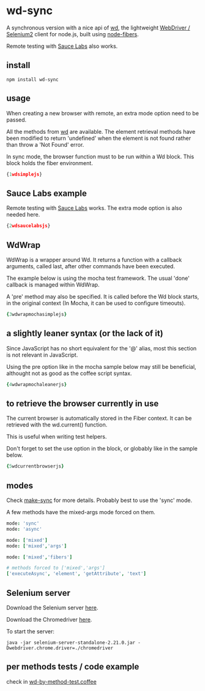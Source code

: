 # wd-sync

A synchronous version with a nice api of [wd](http://github.com/admc/wd), 
the lightweight  [WebDriver / Selenium2](http://seleniumhq.org/projects/webdriver/) 
client for node.js, built using  [node-fibers](http://github.com/laverdet/node-fibers).

Remote testing with [Sauce Labs](http://saucelabs.com) also works.

## install

```
npm install wd-sync
```


## usage

When creating a new browser with remote, an extra mode option need to be 
passed.

All the methods from [wd](http://github.com/admc/wd) are available. The element retrieval 
methods have been modified to return 'undefined' when the element is not found rather than
throw a 'Not Found' error.

In sync mode, the browser function must to be run within a Wd block. This 
block holds the fiber environment. 

```javascript
{1wdsimplejs}
```


## Sauce Labs example

Remote testing with [Sauce Labs](http://saucelabs.com) works. The extra mode
option is also needed here.

```javascript
{2wdsaucelabsjs}
```


## WdWrap

WdWrap is a wrapper around Wd. It returns a function with a callback arguments, 
called last, after other commands have been executed. 

The example below is using the mocha test framework. The usual 'done' callback 
is managed within WdWrap.

A 'pre' method may also be specified. It is called before the Wd block starts, in the original 
context (In Mocha, it can be used to configure timeouts). 

```coffeescript
{3wdwrapmochasimplejs}
```

## a slightly leaner syntax (or the lack of it)

Since JavaScript has no short equivalent for the '@' alias, most this section is not relevant in JavaScript.  

Using the pre option like in the mocha sample below may still be beneficial, althought not as good as the coffee
script syntax.
```coffeescript
{4wdwrapmochaleanerjs}
```


## to retrieve the browser currently in use

The current browser is automatically stored in the Fiber context.
It can be retrieved with the wd.current() function. 

This is useful when writing test helpers.

Don't forget to set the use option in the block, or globably like in the sample below. 

```coffeescript
{5wdcurrentbrowserjs}
```

## modes

Check [make-sync](http://github.com/sebv/node-make-sync/blob/master/README.markdown#modes) for more details. 
Probably best to use the 'sync' mode. 

A few methods have the mixed-args mode forced on them.

```coffeescript
mode: 'sync'
mode: 'async'

mode: ['mixed']
mode: ['mixed','args']

mode: ['mixed','fibers']

# methods forced to ['mixed','args']
['executeAsync', 'element', 'getAttribute', 'text']
```


## Selenium server

Download the Selenium server [here](http://seleniumhq.org/download/).

Download the Chromedriver [here](http://code.google.com/p/chromedriver/downloads/list).

To start the server:

```
java -jar selenium-server-standalone-2.21.0.jar -Dwebdriver.chrome.driver=./chromedriver
```


## per methods tests / code example

check in [wd-by-method-test.coffee](https://github.com/sebv/node-wd-sync/blob/master/test/unit/wd-by-method-test.coffee)
